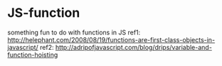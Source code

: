 # JS-function
something fun to do with functions in JS
ref1: http://helephant.com/2008/08/19/functions-are-first-class-objects-in-javascript/
ref2: http://adripofjavascript.com/blog/drips/variable-and-function-hoisting
